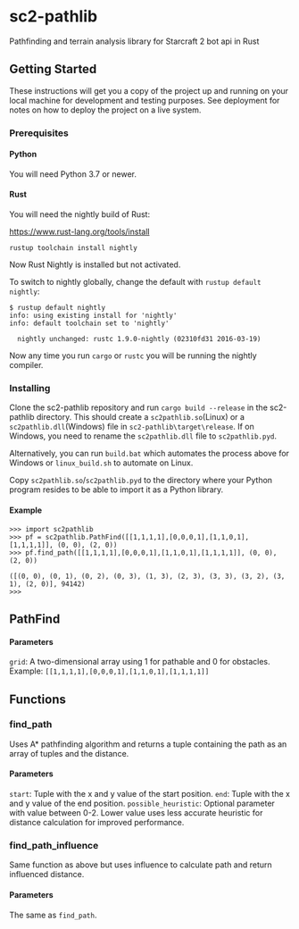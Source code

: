 # sc2-pathlib
Pathfinding and terrain analysis library for Starcraft 2 bot api in Rust

## Getting Started

These instructions will get you a copy of the project up and running on your local machine for development and testing purposes. See deployment for notes on how to deploy the project on a live system.

### Prerequisites
#### Python

You will need Python 3.7 or newer.

#### Rust

You will need the nightly build of Rust:

https://www.rust-lang.org/tools/install


`rustup toolchain install
nightly`

Now Rust Nightly is installed but not activated.

To switch to nightly
globally, change the default with `rustup default nightly`:

```console
$ rustup default nightly
info: using existing install for 'nightly'
info: default toolchain set to 'nightly'

  nightly unchanged: rustc 1.9.0-nightly (02310fd31 2016-03-19)

```

Now any time you run `cargo` or `rustc` you will be running the
nightly compiler.

### Installing


Clone the sc2-pathlib repository and run `cargo build --release` in the sc2-pathlib directory. This should create a `sc2pathlib.so`(Linux) or a `sc2pathlib.dll`(Windows) file in `sc2-pathlib\target\release`. If on Windows, you need to rename the `sc2pathlib.dll` file to `sc2pathlib.pyd`. 

Alternatively, you can run `build.bat` which automates the process above for Windows or `linux_build.sh` to automate on Linux.

Copy `sc2pathlib.so`/`sc2pathlib.pyd` to the directory where your Python program resides to be able to import it as a Python library.

#### Example
```
>>> import sc2pathlib
>>> pf = sc2pathlib.PathFind([[1,1,1,1],[0,0,0,1],[1,1,0,1],[1,1,1,1]], (0, 0), (2, 0))
>>> pf.find_path([[1,1,1,1],[0,0,0,1],[1,1,0,1],[1,1,1,1]], (0, 0), (2, 0))

([(0, 0), (0, 1), (0, 2), (0, 3), (1, 3), (2, 3), (3, 3), (3, 2), (3, 1), (2, 0)], 94142)
>>>
```

## PathFind
#### Parameters
`grid`: A two-dimensional array using 1 for pathable and 0 for obstacles. 
Example:
`[[1,1,1,1],[0,0,0,1],[1,1,0,1],[1,1,1,1]]`

## Functions

### find_path
Uses A* pathfinding algorithm and returns a tuple containing the path as an array of tuples and the distance.
#### Parameters
`start`: Tuple with the x and y value of the start position.
`end`: Tuple with the x and y value of the end position.
`possible_heuristic`: Optional parameter with value between 0-2. Lower value uses less accurate heuristic for distance calculation for improved performance.

### find_path_influence
Same function as above but uses influence to calculate path and return influenced distance.
#### Parameters
The same as `find_path`.
